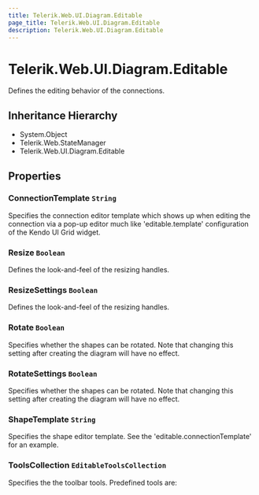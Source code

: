 ```yaml
---
title: Telerik.Web.UI.Diagram.Editable
page_title: Telerik.Web.UI.Diagram.Editable
description: Telerik.Web.UI.Diagram.Editable
---
```


# Telerik.Web.UI.Diagram.Editable

Defines the editing behavior of the connections.

## Inheritance Hierarchy

* System.Object
* Telerik.Web.StateManager
* Telerik.Web.UI.Diagram.Editable

## Properties

###  ConnectionTemplate `String`

Specifies the connection editor template which shows up when editing the connection via a pop-up editor much like 'editable.template' configuration of the Kendo UI Grid widget.

###  Resize `Boolean`

Defines the look-and-feel of the resizing handles.

###  ResizeSettings `Boolean`

Defines the look-and-feel of the resizing handles.

###  Rotate `Boolean`

Specifies whether the shapes can be rotated. Note that changing this setting after creating the diagram will have no effect.

###  RotateSettings `Boolean`

Specifies whether the shapes can be rotated. Note that changing this setting after creating the diagram will have no effect.

###  ShapeTemplate `String`

Specifies the shape editor template. See the 'editable.connectionTemplate' for an example.

###  ToolsCollection `EditableToolsCollection`

Specifies the the toolbar tools. Predefined tools are:

